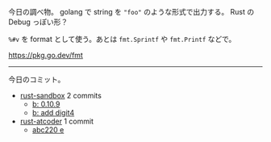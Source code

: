今日の調べ物。 golang で string を `"foo"` のような形式で出力する。 Rust の Debug っぽい形？

`%#v` を format として使う。あとは `fmt.Sprintf` や `fmt.Printf` などで。

<https://pkg.go.dev/fmt>

---

今日のコミット。

- [rust-sandbox](https://github.com/bouzuya/rust-sandbox) 2 commits
  - [b: 0.10.9](https://github.com/bouzuya/rust-sandbox/commit/1c0a37607c35f011fba952e2b5dde74ef8f5bd04)
  - [b: add digit4](https://github.com/bouzuya/rust-sandbox/commit/d457f1fd691ece7df19f98b313d12202996d2509)
- [rust-atcoder](https://github.com/bouzuya/rust-atcoder) 1 commit
  - [abc220 e](https://github.com/bouzuya/rust-atcoder/commit/c62f5a31202c368250756d0b382b5486ce33e4de)
